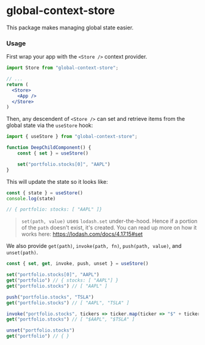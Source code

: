 <!---
  Copyright (c) Meta Platforms and its affiliates.
  This source code is licensed under the MIT license found in the
  LICENSE file in the root directory of this source tree.
-->

# global-context-store

This package makes managing global state easier.

### Usage

First wrap your app with the `<Store />` context provider.

```jsx
import Store from "global-context-store";

// ...
return (
  <Store>
    <App />
  </Store>
)
```

Then, any descendent of `<Store />` can set and retrieve items from the global state via the `useStore` hook:

```jsx
import { useStore } from "global-context-store";

function DeepChildComponent() {
    const { set } = useStore()

    set("portfolio.stocks[0]", "AAPL")
}
```

This will update the state so it looks like:

```jsx
const { state } = useStore()
console.log(state)

// { portfolio: stocks: [ "AAPL" ]}
```

> `set(path, value)` uses `lodash.set` under-the-hood. Hence if a portion of the `path` doesn't exist, it's created. You can read up more on how it works here: https://lodash.com/docs/4.17.15#set

We also provide `get(path)`, `invoke(path, fn)`, `push(path, value)`, and `unset(path)`.

```jsx
const { set, get, invoke, push, unset } = useStore()

set("portfolio.stocks[0]", "AAPL")
get("portfolio") // { stocks: [ "AAPL"] }
get("portfolio.stocks") // [ "AAPL" ]

push("portfolio.stocks", "TSLA")
get("portfolio.stocks") // [ "AAPL", "TSLA" ]

invoke("portfolio.stocks", tickers => ticker.map(ticker => "$" + ticker) )
get("portfolio.stocks") // [ "$AAPL", "$TSLA" ]

unset("portfolio.stocks")
get("portfolio") // { }
```